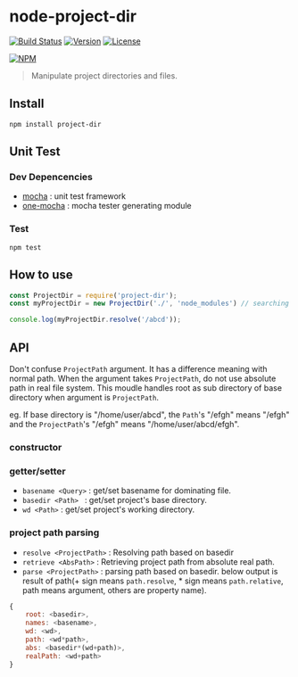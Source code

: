# node-project-dir

[![Build Status](https://secure.travis-ci.org/mrlee23/node-project-dir.png)](https://travis-ci.org/mrlee23/node-project-dir)
[![Version](https://img.shields.io/npm/v/project-dir.svg)](https://www.npmjs.com/package/project-dir)
[![License](https://img.shields.io/github/license/mrlee23/node-project-dir.svg)](https://github.com/mrlee23/node-project-dir/blob/master/LICENSE)

[![NPM](https://nodei.co/npm/project-dir.png)](https://nodei.co/npm/project-dir/)

>Manipulate project directories and files.

## Install
```shell
npm install project-dir
```

## Unit Test
### Dev Depencencies
- [mocha](https://github.com/mochajs/mocha) : unit test framework
- [one-mocha](https://github.com/mrlee23/node-one-mocha) : mocha tester generating module

### Test
```shell
npm test
```

## How to use
```javascript
const ProjectDir = require('project-dir');
const myProjectDir = new ProjectDir('./', 'node_modules') // searching base directory has a node_modules directory

console.log(myProjectDir.resolve('/abcd'));
```

## API
Don't confuse `ProjectPath` argument. It has a difference meaning with normal path.
When the argument takes `ProjectPath`, do not use absolute path in real file system.
This moudle handles root as sub directory of base directory when argument is `ProjectPath`.

eg. If base directory is "/home/user/abcd", the `Path`'s "/efgh" means "/efgh" and the `ProjectPath`'s "/efgh" means "/home/user/abcd/efgh".
### constructor
### getter/setter
- `basename <Query>` : get/set basename for dominating file.
- `basedir <Path> ` : get/set project's base directory.
- `wd <Path>` : get/set project's working directory.

### project path parsing
- `resolve <ProjectPath>` : Resolving path based on basedir
- `retrieve <AbsPath>` : Retrieving project path from absolute real path.
- `parse <ProjectPath>` : parsing path based on basedir. below output is result of path(+ sign means `path.resolve`, * sign means `path.relative`, path means argument, others are property name).
```javascript
{
	root: <basedir>,
	names: <basename>,
	wd: <wd>,
	path: <wd*path>,
	abs: <basedir*(wd+path)>,
	realPath: <wd+path>
}
```
